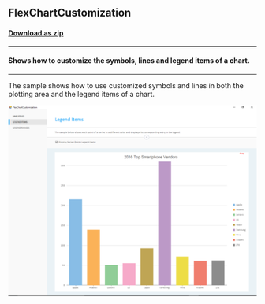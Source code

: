 ## FlexChartCustomization
#### [Download as zip](https://grapecity.github.io/DownGit/#/home?url=https://github.com/GrapeCity/ComponentOne-WinForms-Samples/tree/master/Core\FlexChart\CS\FlexChartCustomization)
____
#### Shows how to customize the symbols, lines and legend items of a chart.
____
The sample shows how to use customized symbols and lines in both the plotting area and the legend items of a chart.

![screenshot](screenshot.PNG)
